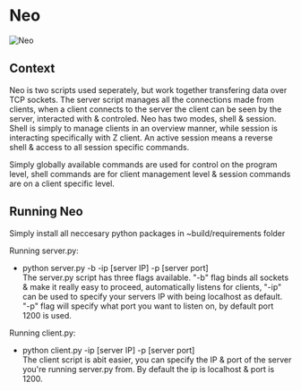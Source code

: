 # Neo
![Neo](https://github.com/Alvin-22/Neo/blob/master/~build/images/Neo.PNG "Available commands in Neo")

## Context
Neo is two scripts used seperately, but work together transfering data over TCP sockets. The server script manages all the connections made from clients, when a client connects to the server the client can be seen by the server, interacted with & controled. Neo has two modes, shell & session. Shell is simply to manage clients in an overview manner, while session is interacting specifically with Z client. An active session means a reverse shell & access to all session specific commands.

Simply globally available commands are used for control on the program level, shell commands are for client management level & session commands are on a client specific level.

## Running Neo
Simply install all neccesary python packages in ~build/requirements folder

Running server.py:
* python server.py -b -ip [server IP] -p [server port]<br>
The server.py script has three flags available. "-b" flag binds all sockets & make it really easy to proceed, automatically listens for clients, "-ip" can be used to specify your servers IP with being localhost as default. "-p" flag will specify what port you want to listen on, by default port 1200 is used.

Running client.py:
* python client.py -ip [server IP] -p [server port]<br>
The client script is abit easier, you can specify the IP & port of the server you're running server.py from. By default the ip is localhost & port is 1200.
